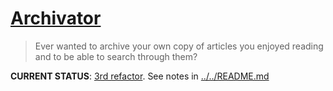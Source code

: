 # [Archivator][public-url]

> Ever wanted to archive your own copy of articles you enjoyed reading
> and to be able to search through them?

**CURRENT STATUS**: [3rd refactor][current-tree]. See notes in [../../README.md](../../README.md)

[current-tree]: https://github.com/renoirb/archivator/tree/v3.x-dev 'Current attempt, leveraging Monorepo and heavy testing'
[public-url]: http://archivator.site 'Public Archivator.Site'
